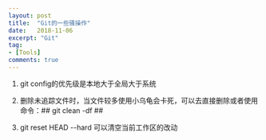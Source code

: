 ```yaml
---
layout: post
title:  "Git的一些骚操作"
date:   2018-11-06
excerpt: "Git"
tag:
- [Tools]
comments: true
---
```


1. git config的优先级是本地大于全局大于系统  

2. 删除未追踪文件时，当文件较多使用小乌龟会卡死，可以去直接删除或者使用命令：## git clean -df ##  

3. git reset HEAD --hard 可以清空当前工作区的改动  

